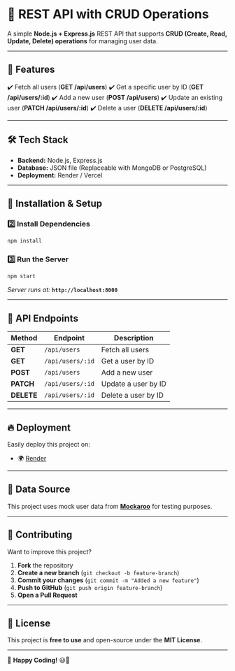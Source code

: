 # 🚀 REST API with CRUD Operations

A simple **Node.js + Express.js** REST API that supports **CRUD (Create, Read, Update, Delete) operations** for managing user data.

---

## 🌟 Features
✔️ Fetch all users (**GET /api/users**)
✔️ Get a specific user by ID (**GET /api/users/:id**)
✔️ Add a new user (**POST /api/users**)
✔️ Update an existing user (**PATCH /api/users/:id**)
✔️ Delete a user (**DELETE /api/users/:id**)

---

## 🛠 Tech Stack
- **Backend:** Node.js, Express.js
- **Database:** JSON file (Replaceable with MongoDB or PostgreSQL)
- **Deployment:** Render / Vercel

---

## 🚀 Installation & Setup

### **2️⃣ Install Dependencies**
```sh
npm install
```

### **3️⃣ Run the Server**
```sh
npm start
```
_Server runs at:_ **`http://localhost:8000`**  

---

## 📌 API Endpoints

| Method | Endpoint | Description |
|--------|---------|-------------|
| **GET** | `/api/users` | Fetch all users |
| **GET** | `/api/users/:id` | Get a user by ID |
| **POST** | `/api/users` | Add a new user |
| **PATCH** | `/api/users/:id` | Update a user by ID |
| **DELETE** | `/api/users/:id` | Delete a user by ID |

---

## 🔥 Deployment
Easily deploy this project on:
- 🌍 [Render](https://render.com/)

---

## 📄 Data Source
This project uses mock user data from **[Mockaroo](https://www.mockaroo.com/)** for testing purposes.

---

## 🤝 Contributing
Want to improve this project?
1. **Fork** the repository
2. **Create a new branch** (`git checkout -b feature-branch`)
3. **Commit your changes** (`git commit -m "Added a new feature"`)
4. **Push to GitHub** (`git push origin feature-branch`)
5. **Open a Pull Request**

---

## 📄 License
This project is **free to use** and open-source under the **MIT License**.

---

🚀 **Happy Coding!** 😃🎉

